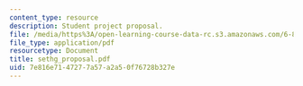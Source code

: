```yaml
---
content_type: resource
description: Student project proposal.
file: /media/https%3A/open-learning-course-data-rc.s3.amazonaws.com/6-895-theory-of-parallel-systems-sma-5509-fall-2003/7e816e7147277a57a2a50f76728b327e_sethg_proposal.pdf
file_type: application/pdf
resourcetype: Document
title: sethg_proposal.pdf
uid: 7e816e71-4727-7a57-a2a5-0f76728b327e
---
```

